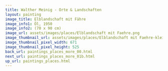 ```yaml
---
title: Walther Meinig - Orte & Landschaften
layout: painting
image_title: Elblandschaft mit Fähre
image_info1: Öl, 1950
image_info2: (70 x 90 cm)
image_url: assets/images/places/Elblandschaft mit Faehre.png
image_thumbnail_url: assets/images/places/Elblandschaft mit Faehre-klein.png
image_thumbnail_pixel_width: 671
image_thumbnail_pixel_height: 525
back_url: paintings_places_more_00.html
next_url: paintings_places_more_01b.html
up_url: paintings_places.html
---
```


